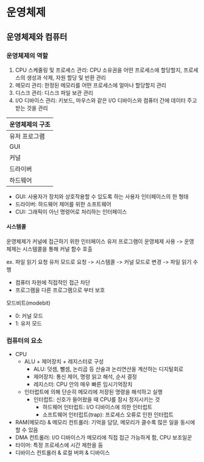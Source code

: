 # 운영체제
## 운영체제와 컴퓨터
### 운영체제의 역할
1. CPU 스케줄링 및 프로세스 관리: CPU 소유권을 어떤 프로세스에 할당할지, 프로세스의 생성과 삭제, 자원 할당 및 반환 관리  
2. 메모리 관리: 한정된 메모리를 어떤 프로세스에 얼마나 할당할지 관리
3. 디스크 관리: 디스크 파일 보관 관리
4. I/O 디바이스 관리: 키보드, 마우스와 같은 I/O 디바이스와 컴퓨터 간에 데이터 주고받는 것을 관리

| 운영체제의 구조 |
|-----|
| 유저 프로그램 |
| GUI |
| 커널  |
| 드라이버 |
| 하드웨어 |

- GUI: 사용자가 장치와 상호작용할 수 있도록 하는 사용자 인터페이스의 한 형태
- 드라이버: 하드웨어 제어를 위한 소프트웨어
- CUI: 그래픽이 아닌 명령어로 처리하는 인터페이스  

#### 시스템콜
운영체제가 커널에 접근하기 위한 인터페이스
유저 프로그램이 운영체제 사용 -> 운영체제는 시스템콜을 통해 커널 함수 호출

ex. 파일 읽기 요청
유저 모드로 요청 -> 시스템콜 -> 커널 모드로 변경 -> 파일 읽기 수행
- 컴퓨터 자원에 직접적인 접근 차단
- 프로그램을 다른 프로그램으로 부터 보호

모드비트(modebit)
- 0: 커널 모드
- 1: 유저 모드

### 컴퓨터의 요소
- CPU
  - ALU + 제어장치 + 레지스터로 구성
    - ALU: 덧셈, 뺄셈, 논리곱 등 산술과 논리연산을 계산하는 디지털회로
    - 제어장치: 통신 제어, 명령 읽고 해석, 순서 결정
    - 레지스터: CPU 안의 매우 빠른 임시기억장치
  - 인터럽트에 의해 단순히 메모리에 저장된 명령을 해석하고 실행
    - 인터럽트: 신호가 들어왔을 때 CPU를 잠시 정지시키는 것
      - 하드웨어 인터럽트: I/O 디바이스에 의한 인터럽트
      - 소프트웨어 인터럽트(trap): 프로세스 오류로 인한 인터럽트
- RAM(메모리) & 메모리 컨트롤러: 기억을 담당, 메모리가 클수록 많은 일을 동시에 할 수 있음
- DMA 컨트롤러: I/O 디바이스가 메모리에 직접 접근 가능하게 함, CPU 보조일꾼
- 타이머: 특정 프로세스에 시간 제한을 둠
- 디바이스 컨트롤러 & 로컬 버퍼 & 디바이스